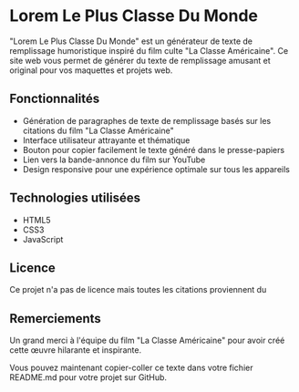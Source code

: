 # Lorem Le Plus Classe Du Monde

"Lorem Le Plus Classe Du Monde" est un générateur de texte de remplissage humoristique inspiré du film culte "La Classe Américaine". Ce site web vous permet de générer du texte de remplissage amusant et original pour vos maquettes et projets web.

## Fonctionnalités

- Génération de paragraphes de texte de remplissage basés sur les citations du film "La Classe Américaine"
- Interface utilisateur attrayante et thématique
- Bouton pour copier facilement le texte généré dans le presse-papiers
- Lien vers la bande-annonce du film sur YouTube
- Design responsive pour une expérience optimale sur tous les appareils

## Technologies utilisées

- HTML5
- CSS3
- JavaScript

## Licence

Ce projet n'a pas de licence mais toutes les citations proviennent du

## Remerciements

Un grand merci à l'équipe du film "La Classe Américaine" pour avoir créé cette œuvre hilarante et inspirante.

Vous pouvez maintenant copier-coller ce texte dans votre fichier README.md pour votre projet sur GitHub.